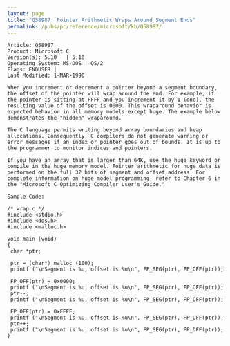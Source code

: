 ```yaml
---
layout: page
title: "Q58987: Pointer Arithmetic Wraps Around Segment Ends"
permalink: /pubs/pc/reference/microsoft/kb/Q58987/
---
```


	Article: Q58987
	Product: Microsoft C
	Version(s): 5.10   | 5.10
	Operating System: MS-DOS | OS/2
	Flags: ENDUSER |
	Last Modified: 1-MAR-1990
	
	When you increment or decrement a pointer beyond a segment boundary,
	the offset of the pointer will wrap around the end. For example, if
	the pointer is sitting at FFFF and you increment it by 1 (one), the
	resulting value of the offset is 0000. This wraparound behavior is
	expected behavior in all memory models except huge. The example below
	demonstrates the "hidden" wraparound.
	
	The C language permits writing beyond array boundaries and heap
	allocations. Consequently, C compilers do not generate warning or
	error messages if an index or pointer goes out of bounds. It is up to
	the programmer to monitor indices and pointers.
	
	If you have an array that is larger than 64K, use the huge keyword or
	compile in the huge memory model. Pointer arithmetic for huge data is
	performed on the full 32 bits of segment and offset address. For
	complete information on huge model programming, refer to Chapter 6 in
	the "Microsoft C Optimizing Compiler User's Guide."
	
	Sample Code:
	
	/* wrap.c */
	#include <stdio.h>
	#include <dos.h>
	#include <malloc.h>
	
	void main (void)
	{
	 char *ptr;
	
	 ptr = (char*) malloc (100);
	 printf ("\nSegment is %u, offset is %u\n", FP_SEG(ptr), FP_OFF(ptr));
	
	 FP_OFF(ptr) = 0x0000;
	 printf ("\nSegment is %u, offset is %u\n", FP_SEG(ptr), FP_OFF(ptr));
	 ptr--;
	 printf ("\nSegment is %u, offset is %u\n", FP_SEG(ptr), FP_OFF(ptr));
	
	 FP_OFF(ptr) = 0xFFFF;
	 printf ("\nSegment is %u, offset is %u\n", FP_SEG(ptr), FP_OFF(ptr));
	 ptr++;
	 printf ("\nSegment is %u, offset is %u\n", FP_SEG(ptr), FP_OFF(ptr));
	}
